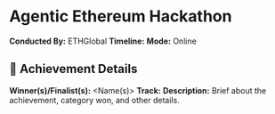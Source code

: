 # Agentic Ethereum Hackathon

**Conducted By:** ETHGlobal
**Timeline:** <Month-2025>
**Mode:** Online

## 🏅 Achievement Details
**Winner(s)/Finalist(s):** <Name(s)>
**Track:** <Track Name>
**Description:** Brief about the achievement, category won, and other details.